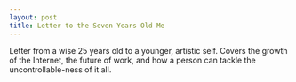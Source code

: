 ```yaml
---
layout: post
title: Letter to the Seven Years Old Me
---
```


Letter from a wise 25 years old to a younger, artistic self. Covers the growth of the Internet, the future of work, and how a person can tackle the uncontrollable-ness of it all.


